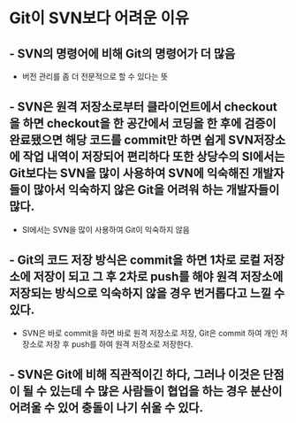 Git이 SVN보다 어려운 이유
==========================
## - SVN의 명령어에 비해 Git의 명령어가 더 많음
  - 버전 관리를 좀 더 전문적으로 할 수 있다는 뜻

## - SVN은 원격 저장소로부터 클라이언트에서 checkout을 하면 checkout을 한 공간에서 코딩을 한 후에 검증이 완료됐으면 해당 코드를 commit만 하면 쉽게 SVN저장소에 작업 내역이 저장되어 편리하다 또한 상당수의 SI에서는 Git보다는 SVN을 많이 사용하여 SVN에 익숙해진 개발자들이 많아서 익숙하지 않은 Git을 어려워 하는 개발자들이 많다.
  - SI에서는 SVN을 많이 사용하여 Git이 익숙하지 않음   

## - Git의 코드 저장 방식은 commit을 하면 1차로 로컬 저장소에 저장이 되고 그 후 2차로 push를 해야 원격 저장소에 저장되는 방식으로 익숙하지 않을 경우 번거롭다고 느낄 수 있다.
  - SVN은 바로 commit을 하면 바로 원격 저장소로 저장, Git은 commit 하여 개인 저장소로 저장 후 push를 하여 원격 저장소로 저장한다.
## - SVN은 Git에 비해 직관적이긴 하다, 그러나 이것은 단점이 될 수 있는데 수 많은 사람들이 협업을 하는 경우 분산이 어려울 수 있어 충돌이 나기 쉬울 수 있다.
